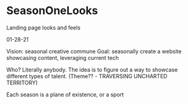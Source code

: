# SeasonOneLooks
Landing page looks and feels

01-28-21

Vision: seasonal creative commune
Goal: seasonally create a website showcasing content, leveraging current tech

Who? Literally anybody. The idea is to figure out a way to showcase different types of talent. (Theme?? - TRAVERSING UNCHARTED TERRITORY)

Each season is a plane of existence, or a sport

